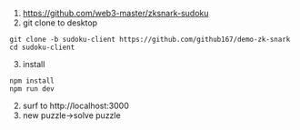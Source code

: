 1. https://github.com/web3-master/zksnark-sudoku
2. git clone to desktop
```
git clone -b sudoku-client https://github.com/github167/demo-zk-snark
cd sudoku-client
```
3. install
```
npm install
npm run dev
```
2. surf to http://localhost:3000
3. new puzzle->solve puzzle
